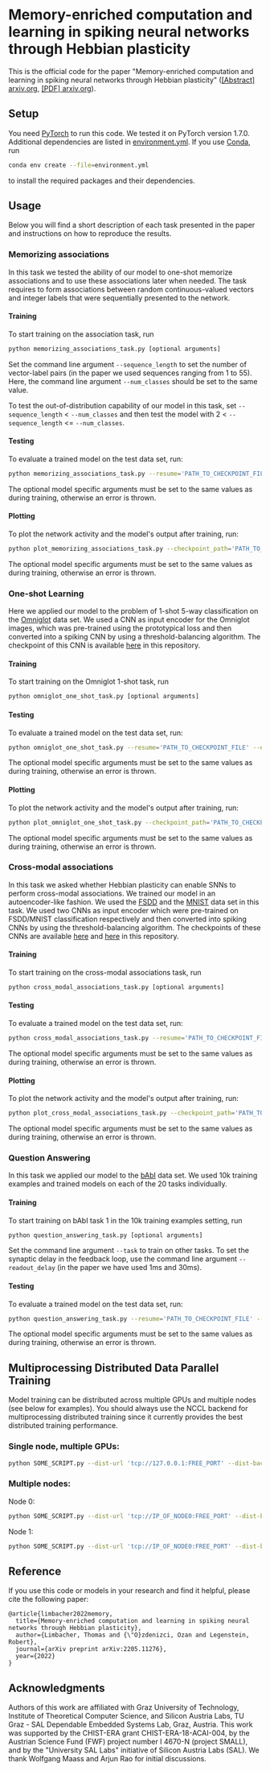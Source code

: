 # Memory-enriched computation and learning in spiking neural networks through Hebbian plasticity
This is the official code for the paper "Memory-enriched computation and learning in spiking neural networks through
Hebbian plasticity" ([[Abstract] arxiv.org](https://arxiv.org/abs/2205.11276),
[[PDF] arxiv.org](https://arxiv.org/pdf/2205.11276.pdf)).

## Setup
You need [PyTorch](https://pytorch.org) to run this code. We tested it on PyTorch version 1.7.0.
Additional dependencies are listed in [environment.yml](environment.yml). If you use
[Conda](https://docs.conda.io/en/latest/), run
```bash
conda env create --file=environment.yml
```
to install the required packages and their dependencies.

## Usage
Below you will find a short description of each task presented in the paper and instructions on how to reproduce the
results.

### Memorizing associations
In this task we tested the ability of our model to one-shot memorize associations and to use these associations later
when needed. The task requires to form associations between random continuous-valued vectors and integer labels that
were sequentially presented to the network.

#### Training
To start training on the association task, run
```bash
python memorizing_associations_task.py [optional arguments]
```
Set the command line argument `--sequence_length` to set the number of vector-label pairs (in the paper we used
sequences ranging from 1 to 55). Here, the command line argument `--num_classes` should be set to the same value.

To test the out-of-distribution capability of our model in this task, set `--sequence_length` < `--num_classes` and then
test the model with 2 < `--sequence_length` <= `--num_classes`.

#### Testing
To evaluate a trained model on the test data set, run:
```bash
python memorizing_associations_task.py --resume='PATH_TO_CHECKPOINT_FILE' --evaluate [optional arguments]
```
The optional model specific arguments must be set to the same values as during training, otherwise an error is thrown.

#### Plotting
To plot the network activity and the model's output after training, run:
```bash
python plot_memorizing_associations_task.py --checkpoint_path='PATH_TO_CHECKPOINT_FILE' [optional arguments]
```
The optional model specific arguments must be set to the same values as during training, otherwise an error is thrown.

### One-shot Learning
Here we applied our model to the problem of 1-shot 5-way classification on the
[Omniglot](https://github.com/brendenlake/omniglot) data set. We used a CNN as input encoder for the Omniglot images,
which was pre-trained using the prototypical loss and then converted into a spiking CNN by using a threshold-balancing 
algorithm. The checkpoint of this CNN is available
[here](results/checkpoints/omniglot-one-shot-task-protonet-checkpoint.pth.tar) in this repository.

#### Training
To start training on the Omniglot 1-shot task, run
```bash
python omniglot_one_shot_task.py [optional arguments]
```

#### Testing
To evaluate a trained model on the test data set, run:
```bash
python omniglot_one_shot_task.py --resume='PATH_TO_CHECKPOINT_FILE' --evaluate [optional arguments]
```
The optional model specific arguments must be set to the same values as during training, otherwise an error is thrown.

#### Plotting
To plot the network activity and the model's output after training, run:
```bash
python plot_omniglot_one_shot_task.py --checkpoint_path='PATH_TO_CHECKPOINT_FILE' [optional arguments]
```
The optional model specific arguments must be set to the same values as during training, otherwise an error is thrown.

### Cross-modal associations
In this task we asked whether Hebbian plasticity can enable SNNs to perform cross-modal associations. We trained our
model in an autoencoder-like fashion. We used the [FSDD](https://github.com/Jakobovski/free-spoken-digit-dataset) and
the [MNIST](http://yann.lecun.com/exdb/mnist/) data set in this task. We used two CNNs as input
encoder which were pre-trained on FSDD/MNIST classification respectively and then converted into spiking CNNs by using
the threshold-balancing algorithm. The checkpoints of these CNNs are available
[here](results/checkpoints/cross-modal-associations-task-audio-protonet-checkpoint.tar) and
[here](results/checkpoints/cross-modal-associations-task-image-protonet-checkpoint.tar) in this repository.

#### Training
To start training on the cross-modal associations task, run
```bash
python cross_modal_associations_task.py [optional arguments]
```

#### Testing
To evaluate a trained model on the test data set, run:
```bash
python cross_modal_associations_task.py --resume='PATH_TO_CHECKPOINT_FILE' --evaluate [optional arguments]
```
The optional model specific arguments must be set to the same values as during training, otherwise an error is thrown.

#### Plotting
To plot the network activity and the model's output after training, run:
```bash
python plot_cross_modal_associations_task.py --checkpoint_path='PATH_TO_CHECKPOINT_FILE' [optional arguments]
```
The optional model specific arguments must be set to the same values as during training, otherwise an error is thrown.

### Question Answering
In this task we applied our model to the [bAbI](https://research.facebook.com/downloads/babi/) data set. We used 10k
training examples and trained models on each of the 20 tasks individually.

#### Training
To start training on bAbI task 1 in the 10k training examples setting, run
```bash
python question_answering_task.py [optional arguments]
```
Set the command line argument `--task` to train on other tasks. To set the synaptic delay in the feedback loop, use the
command line argument `--readout_delay` (in the paper we have used 1ms and 30ms).

#### Testing
To evaluate a trained model on the test data set, run:
```bash
python question_answering_task.py --resume='PATH_TO_CHECKPOINT_FILE' --evaluate [optional arguments]
```
The optional model specific arguments must be set to the same values as during training, otherwise an error is thrown.

## Multiprocessing Distributed Data Parallel Training
Model training can be distributed across multiple GPUs and multiple nodes (see below for examples). You should always
use the NCCL backend for multiprocessing distributed training since it currently provides the best distributed training
performance.

### Single node, multiple GPUs:
```bash
python SOME_SCRIPT.py --dist-url 'tcp://127.0.0.1:FREE_PORT' --dist-backend 'nccl' --multiprocessing-distributed --world-size 1 --rank 0 [optional arguments]
```

### Multiple nodes:
Node 0:
```bash
python SOME_SCRIPT.py --dist-url 'tcp://IP_OF_NODE0:FREE_PORT' --dist-backend 'nccl' --multiprocessing-distributed --world-size 2 --rank 0 [optional arguments]
```

Node 1:
```bash
python SOME_SCRIPT.py --dist-url 'tcp://IP_OF_NODE0:FREE_PORT' --dist-backend 'nccl' --multiprocessing-distributed --world-size 2 --rank 1 [optional arguments]
```

## Reference
If you use this code or models in your research and find it helpful, please cite the following paper:
```
@article{limbacher2022memory,
  title={Memory-enriched computation and learning in spiking neural networks through Hebbian plasticity},
  author={Limbacher, Thomas and {\"O}zdenizci, Ozan and Legenstein, Robert},
  journal={arXiv preprint arXiv:2205.11276},
  year={2022}
}
```

## Acknowledgments
Authors of this work are affiliated with Graz University of Technology, Institute of Theoretical Computer Science,
and Silicon Austria Labs, TU Graz - SAL Dependable Embedded Systems Lab, Graz, Austria. This work was supported by the
CHIST-ERA grant CHIST-ERA-18-ACAI-004, by the Austrian Science Fund (FWF) project number I 4670-N (project SMALL), and
by the "University SAL Labs" initiative of Silicon Austria Labs (SAL). We thank Wolfgang Maass and Arjun Rao for
initial discussions.